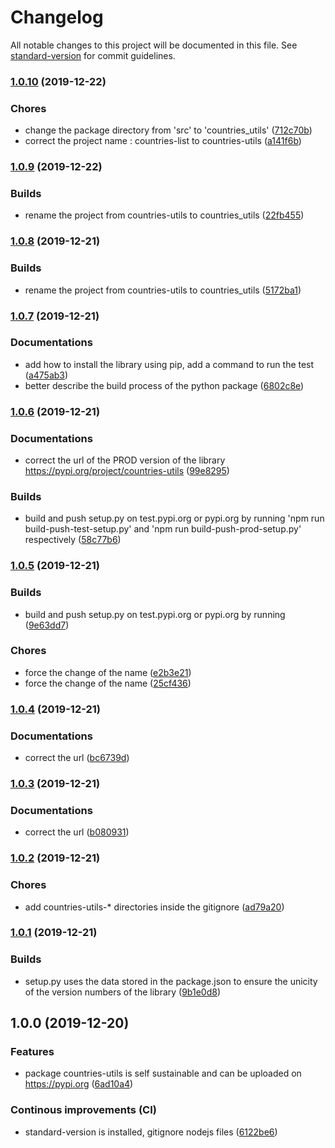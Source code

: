 # Changelog

All notable changes to this project will be documented in this file. See [standard-version](https://github.com/conventional-changelog/standard-version) for commit guidelines.

### [1.0.10](https://bitbucket.org/altf1be/countries_utils/compare/v1.0.9...v1.0.10) (2019-12-22)


### Chores

* change the package directory from 'src' to 'countries_utils' ([712c70b](https://bitbucket.org/altf1be/countries_utils/commit/712c70bb646b5323658010ef59574ec58b2a8ef4))
* correct the project name : countries-list to countries-utils ([a141f6b](https://bitbucket.org/altf1be/countries_utils/commit/a141f6b19250028ddb2754a83fde0d552ad3b6e0))

### [1.0.9](https://bitbucket.org/altf1be/countries_utils/compare/v1.0.8...v1.0.9) (2019-12-22)


### Builds

* rename the project from countries-utils to countries_utils ([22fb455](https://bitbucket.org/altf1be/countries_utils/commit/22fb455db2fb04aa9096f5c2eb5277d694f91aa3))

### [1.0.8](https://bitbucket.org/altf1be/countries_utils/compare/v1.0.7...v1.0.8) (2019-12-21)


### Builds

* rename the project from countries-utils to countries_utils ([5172ba1](https://bitbucket.org/altf1be/countries_utils/commit/5172ba1dd0b5b55f783819f534bc5bd089b234b9))

### [1.0.7](https://bitbucket.org/altf1be/countries_utils/compare/v1.0.6...v1.0.7) (2019-12-21)


### Documentations

* add how to install the library using pip, add a command to run the test ([a475ab3](https://bitbucket.org/altf1be/countries_utils/commit/a475ab3de5826bc0ec96c7ca5e6557278c30a5db))
* better describe the build process of the python package ([6802c8e](https://bitbucket.org/altf1be/countries_utils/commit/6802c8e08d1310596717a39cfdf6ba2a16048884))

### [1.0.6](https://bitbucket.org/altf1be/countries_utils/compare/v1.0.5...v1.0.6) (2019-12-21)


### Documentations

* correct the url of the PROD version of the library https://pypi.org/project/countries-utils ([99e8295](https://bitbucket.org/altf1be/countries_utils/commit/99e8295b7347ad30f1f14076d856625046545113))


### Builds

* build and push setup.py on test.pypi.org or pypi.org by running 'npm run build-push-test-setup.py' and 'npm run build-push-prod-setup.py' respectively ([58c77b6](https://bitbucket.org/altf1be/countries_utils/commit/58c77b64f90f03a34b4eb3aa45d256204c07c9b9))

### [1.0.5](https://bitbucket.org/altf1be/countries_utils/compare/v1.0.4...v1.0.5) (2019-12-21)


### Builds

* build and push setup.py on test.pypi.org or pypi.org by running ([9e63dd7](https://bitbucket.org/altf1be/countries_utils/commit/9e63dd7575136c5794eddc207a85a75bf44118c3))


### Chores

* force the change of the name ([e2b3e21](https://bitbucket.org/altf1be/countries_utils/commit/e2b3e2124c75a5534cba80386d8be8bcd6288d65))
* force the change of the name ([25cf436](https://bitbucket.org/altf1be/countries_utils/commit/25cf436f59756fb6debe5153ae1860524683d0ba))

### [1.0.4](https://bitbucket.org/altf1be/countries_utils/compare/v1.0.3...v1.0.4) (2019-12-21)


### Documentations

* correct the url ([bc6739d](https://bitbucket.org/altf1be/countries_utils/commit/bc6739dba4cc705481b513347a77ff4cb596dbdb))

### [1.0.3](https://bitbucket.org/altf1be/countries_utils/compare/v1.0.2...v1.0.3) (2019-12-21)


### Documentations

* correct the url ([b080931](https://bitbucket.org/altf1be/countries_utils/commit/b08093157fb5c7528039e7108c70e9dd952adb8e))

### [1.0.2](https://bitbucket.org/altf1be/countries_utils/compare/v1.0.1...v1.0.2) (2019-12-21)


### Chores

* add countries-utils-* directories inside the gitignore ([ad79a20](https://bitbucket.org/altf1be/countries_utils/commit/ad79a2046557c2b2a3af66d46965ae413aad1f21))

### [1.0.1](https://bitbucket.org/altf1be/countries_utils/compare/v1.0.0...v1.0.1) (2019-12-21)


### Builds

* setup.py uses the data stored in the package.json to ensure the unicity of the version numbers of the library ([9b1e0d8](https://bitbucket.org/altf1be/countries_utils/commit/9b1e0d88b6860564c98e313b62e1ce938ee5bfc4))

## 1.0.0 (2019-12-20)


### Features

* package countries-utils is self sustainable and can be uploaded on https://pypi.org ([6ad10a4](https://bitbucket.org/altf1be/countries_utils/commit/6ad10a4648ac513f0ba45e3bacd4f09c42ebd824))


### Continous improvements (CI)

* standard-version is installed, gitignore nodejs files ([6122be6](https://bitbucket.org/altf1be/countries_utils/commit/6122be603ace861864b71d0cecb40b0b6b1cb87e))
